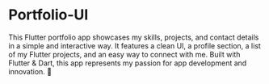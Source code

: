 # Portfolio-UI
This Flutter portfolio app showcases my skills, projects, and contact details in a simple and interactive way. It features a clean UI, a profile section, a list of my Flutter projects, and an easy way to connect with me. Built with Flutter &amp; Dart, this app represents my passion for app development and innovation. 🚀
